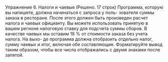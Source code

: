 Упражнение 6. Налоги и чаевые
(Решено. 17 строк)
Программа, которую вы напишете, должна начинаться с запроса у поль-
зователя суммы заказа в ресторане. После этого должен быть произведен
расчет налога и чаевых официанту. Вы можете использовать принятую
в вашем регионе налоговую ставку для подсчета суммы сборов. В качестве
чаевых мы оставим 18 % от стоимости заказа без учета налога. На выхо-
де программа должна отобразить отдельно налог, сумму чаевых и итог,
включая обе составляющие. Форматируйте вывод таким образом, чтобы
все числа отображались с двумя знаками после запятой.
